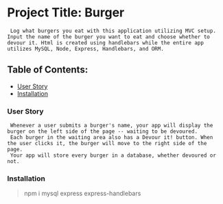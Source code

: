 # Project Title: Burger
 
     Log what burgers you eat with this application utilizing MVC setup. Input the name of the burger you want to eat and choose whether to devour it. Html is created using handlebars while the entire app utilizes MySQL, Node, Express, Handlebars, and ORM.

  ## Table of Contents:
  - [User Story](#user-story-speech_balloon)
  - [Installation](#installation-floppy_disk)

 

  ### User Story
  ```
   Whenever a user submits a burger's name, your app will display the burger on the left side of the page -- waiting to be devoured.
   Each burger in the waiting area also has a Devour it! button. When the user clicks it, the burger will move to the right side of the page.
   Your app will store every burger in a database, whether devoured or not.
   ```
  
  ###  Installation
  > npm i mysql express express-handlebars
